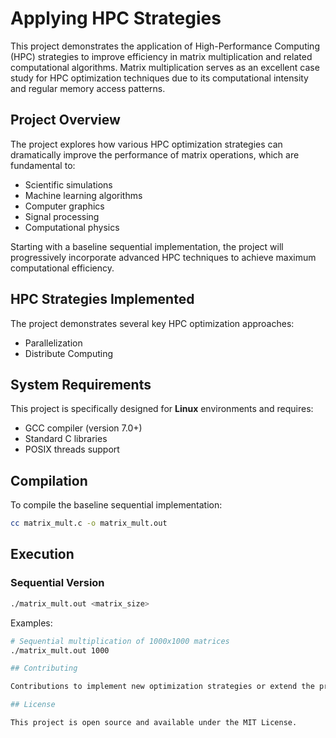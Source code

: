# Applying HPC Strategies

This project demonstrates the application of High-Performance Computing (HPC) strategies to improve efficiency in matrix multiplication and related computational algorithms. Matrix multiplication serves as an excellent case study for HPC optimization techniques due to its computational intensity and regular memory access patterns.

## Project Overview

The project explores how various HPC optimization strategies can dramatically improve the performance of matrix operations, which are fundamental to:
- Scientific simulations
- Machine learning algorithms
- Computer graphics
- Signal processing
- Computational physics

Starting with a baseline sequential implementation, the project will progressively incorporate advanced HPC techniques to achieve maximum computational efficiency.

## HPC Strategies Implemented

The project demonstrates several key HPC optimization approaches:

- Parallelization
- Distribute Computing

## System Requirements

This project is specifically designed for **Linux** environments and requires:
- GCC compiler (version 7.0+)
- Standard C libraries
- POSIX threads support


## Compilation

To compile the baseline sequential implementation:

```bash
cc matrix_mult.c -o matrix_mult.out 
```

## Execution

### Sequential Version
```bash
./matrix_mult.out <matrix_size>
```

Examples:
```bash
# Sequential multiplication of 1000x1000 matrices
./matrix_mult.out 1000

## Contributing

Contributions to implement new optimization strategies or extend the project to other algorithms are welcome. Please ensure all contributions maintain compatibility with Linux environments.

## License

This project is open source and available under the MIT License.